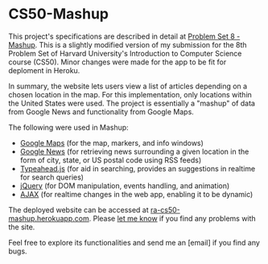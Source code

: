# CS50-Mashup
This project's specifications are described in detail at [Problem Set 8 - Mashup]. This is a slightly modified version of my submission for the 8th Problem Set of Harvard University's Introduction to Computer Science course (CS50). Minor changes were made for the app to be fit for deploment in Heroku.

In summary, the website lets users view a list of articles depending on a chosen location in the map. For this implementation, only locations within the United States were used. The project is essentially a "mashup" of data from Google News and functionality from Google Maps.

The following were used in Mashup:
- [Google Maps] (for the map, markers, and info windows)
- [Google News] (for retrieving news surrounding a given location in the form of city, state, or US postal code using RSS feeds)
- [Typeahead.js] (for aid in searching, provides an suggestions in realtime for search queries)
- [jQuery] (for DOM manipulation, events handling, and animation)
- [AJAX] (for realtime changes in the web app, enabling it to be dynamic)

The deployed website can be accessed at [ra-cs50-mashup.herokuapp.com]. Please [let me know] if you find any problems with the site.

Feel free to explore its functionalities and send me an [email] if you find any bugs.

[ra-cs50-finance.herokuapp.com]: <ra-cs50-finance.herokuapp.com>
[Problem Set 8 - Mashup]: <http://docs.cs50.net/problems/mashup/mashup.html>
[let me know]: <mailto:reginaalyssa01809@gmail.com>
[Google Maps]: <https://developers.google.com/maps/documentation/javascript/>
[Google News]: <http://i-tweak.blogspot.com/2013/10/google-news-search-parameters-missing.html>
[Typeahead.js]: <https://twitter.github.io/typeahead.js/>
[jQuery]: <http://jquery.com/>
[AJAX]: <https://learn.jquery.com/ajax/jquery-ajax-methods/>
[ra-cs50-mashup.herokuapp.com]: <ra-cs50-mashup.herokuapp.com>
